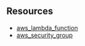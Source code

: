 ## Resources

- [aws_lambda_function](https://registry.terraform.io/providers/hashicorp/aws/latest/docs/resources/lambda_function)
- [aws_security_group](https://registry.terraform.io/providers/hashicorp/aws/latest/docs/resources/security_group)

